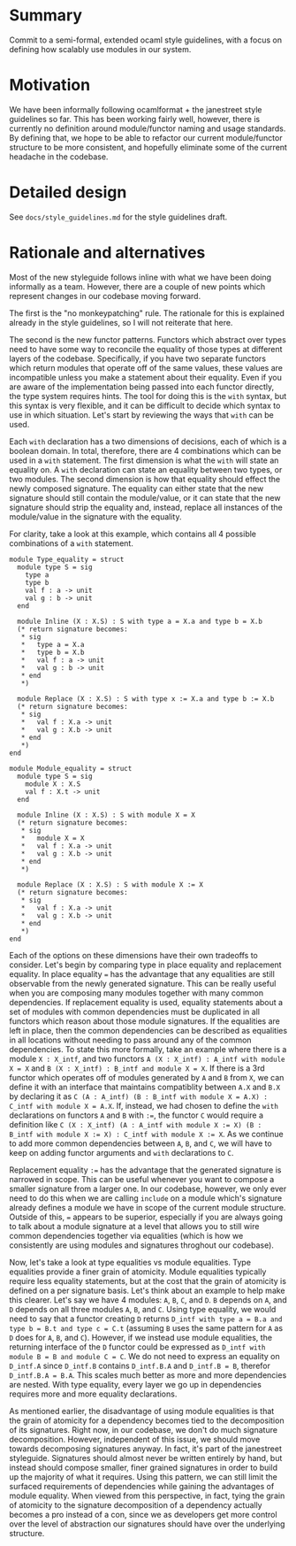 # Summary
[summary]: #summary

Commit to a semi-formal, extended ocaml style guidelines, with a focus on defining how scalably use modules in our system.

# Motivation
[motivation]: #motivation

We have been informally following ocamlformat + the janestreet style guidelines so far. This has been working fairly well, however, there is currently no definition around module/functor naming and usage standards. By defining that, we hope to be able to refactor our current module/functor structure to be more consistent, and hopefully eliminate some of the current headache in the codebase.

# Detailed design
[detailed-design]: #detailed-design

See `docs/style_guidelines.md` for the style guidelines draft.

# Rationale and alternatives
[rationale-and-alternatives]: #rationale-and-alternatives

Most of the new styleguide follows inline with what we have been doing informally as a team. However, there are a couple of new points which represent changes in our codebase moving forward.

The first is the "no monkeypatching" rule. The rationale for this is explained already in the style guidelines, so I will not reiterate that here.

The second is the new functor patterns. Functors which abstract over types need to have some way to reconcile the equality of those types at different layers of the codebase. Specifically, if you have two separate functors which return modules that operate off of the same values, these values are incompatible unless you make a statement about their equality. Even if you are aware of the implementation being passed into each functor directly, the type system requires hints. The tool for doing this is the `with` syntax, but this syntax is very flexible, and it can be difficult to decide which syntax to use in which situation. Let's start by reviewing the ways that `with` can be used.

Each `with` declaration has a two dimensions of decisions, each of which is a boolean domain. In total, therefore, there are 4 combinations which can be used in a `with` statement. The first dimension is what the `with` will state an equality on. A `with` declaration can state an equality between two types, or two modules. The second dimension is how that equality should effect the newly composed signature. The equality can either state that the new signature should still contain the module/value, or it can state that the new signature should strip the equality and, instead, replace all instances of the module/value in the signature with the equality.

For clarity, take a look at this example, which contains all 4 possible combinations of a `with` statement.

```
module Type_equality = struct
  module type S = sig
    type a
    type b
    val f : a -> unit
    val g : b -> unit
  end

  module Inline (X : X.S) : S with type a = X.a and type b = X.b
  (* return signature becomes:
   * sig
   *   type a = X.a
   *   type b = X.b
   *   val f : a -> unit
   *   val g : b -> unit
   * end
   *)

  module Replace (X : X.S) : S with type x := X.a and type b := X.b
  (* return signature becomes:
   * sig
   *   val f : X.a -> unit
   *   val g : X.b -> unit
   * end
   *)
end

module Module_equality = struct
  module type S = sig
    module X : X.S
    val f : X.t -> unit
  end

  module Inline (X : X.S) : S with module X = X
  (* return signature becomes:
   * sig
   *   module X = X
   *   val f : X.a -> unit
   *   val g : X.b -> unit
   * end
   *)

  module Replace (X : X.S) : S with module X := X
  (* return signature becomes:
   * sig
   *   val f : X.a -> unit
   *   val g : X.b -> unit
   * end
   *)
end
```

Each of the options on these dimensions have their own tradeoffs to consider. Let's begin by comparing type in place equality and replacement equality. In place equality `=` has the advantage that any equalities are still observable from the newly generated signature. This can be really useful when you are composing many modules together with many common dependencies. If replacement equality is used, equality statements about a set of modules with common dependencies must be duplicated in all functors which reason about those module signatures. If the equalities are left in place, then the common dependencies can be described as equalities in all locations without needing to pass around any of the common dependencies. To state this more formally, take an example where there is a module `X : X_intf`, and two functors `A (X : X_intf) : A_intf with module X = X` and `B (X : X_intf) : B_intf and module X = X`. If there is a 3rd functor which operates off of modules generated by `A` and `B` from `X`, we can define it with an interface that maintains compatiblity between `A.X` and `B.X` by declaring it as `C (A : A_intf) (B : B_intf with module X = A.X) : C_intf with module X = A.X`. If, instead, we had chosen to define the `with` declarations on functors `A` and `B` with `:=`, the functor `C` would require a definition like `C (X : X_intf) (A : A_intf with module X := X) (B : B_intf with module X := X) : C_intf with module X := X`. As we continue to add more common dependencies between `A`, `B`, and `C`, we will have to keep on adding functor arguments and `with` declarations to `C`.

Replacement equality `:=` has the advantage that the generated signature is narrowed in scope. This can be useful whenever you want to compose a smaller signature from a larger one. In our codebase, however, we only ever need to do this when we are calling `include` on a module which's signature already defines a module we have in scope of the current module structure. Outside of this, `=` appears to be superior, especially if you are always going to talk about a module signature at a level that allows you to still wire common dependencies together via equalities (which is how we consistently are using modules and signatures throghout our codebase).

Now, let's take a look at type equalities vs module equalities. Type equalities provide a finer grain of atomicity. Module equalities typically require less equality statements, but at the cost that the grain of atomicity is defined on a per signature basis. Let's think about an example to help make this clearer. Let's say we have 4 modules: `A`, `B`, `C`, and `D`. `B` depends on `A`, and `D` depends on all three modules `A`, `B`, and `C`. Using type equality, we would need to say that a functor creating `D` returns `D_intf with type a = B.a and type b = B.t and type c = C.t` (assuming `B` uses the same pattern for `A` as `D` does for `A`, `B`, and `C`). However, if we instead use module equalities, the returning interface of the `D` functor could be expressed as `D_intf with module B = B and module C = C`. We do not need to express an equality on `D_intf.A` since `D_intf.B` contains `D_intf.B.A` and `D_intf.B = B`, therefor `D_intf.B.A = B.A`. This scales much better as more and more dependencies are nested. With type equality, every layer we go up in dependencies requires more and more equality declarations.

As mentioned earlier, the disadvantage of using module equalities is that the grain of atomicity for a dependency becomes tied to the decomposition of its signatures. Right now, in our codebase, we don't do much signature decomposition. However, independent of this issue, we should move towards decomposing signatures anyway. In fact, it's part of the janestreet styleguide. Signatures should almost never be written entirely by hand, but instead should compose smaller, finer grained signatures in order to build up the majority of what it requires. Using this pattern, we can still limit the surfaced requirements of dependencies while gaining the advantages of module equality. When viewed from this perspective, in fact, tying the grain of atomicity to the signature decomposition of a dependency actually becomes a pro instead of a con, since we as developers get more control over the level of abstraction our signatures should have over the underlying structure.
